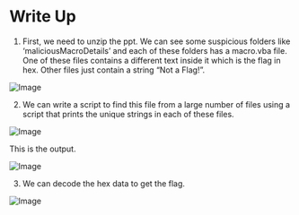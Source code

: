 # Write Up

1. First, we need to unzip the ppt. We can see some suspicious folders like ‘maliciousMacroDetails’ and each of these folders has a macro.vba file.
One of these files contains a different text inside it which is the flag in hex. Other files just contain a string “Not a Flag!”.

![Image](https://github.com/user-attachments/assets/130ab5e6-5e58-4e91-993c-7b7b4eb591ec)

2. We can write a script to find this file from a large number of files using a script that prints the unique strings in each of these files. 

![Image](https://github.com/user-attachments/assets/d43068c1-05d1-40c2-9885-0cbf598ed327)

This is the output.

![Image](https://github.com/user-attachments/assets/2bf36778-54be-46da-b25e-cf39dd96e65c)

3. We can decode the hex data to get the flag.

![Image](https://github.com/user-attachments/assets/f4ba5746-661f-4da3-aae6-6397d07ca61f)


